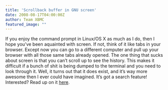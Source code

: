 ```yaml
---
title: 'Scrollback buffer in GNU screen'
date: 2008-08-17T04:00:00Z
author: Team XBMC
featured_image: ""
---
```

If you enjoy the command prompt in Linux/OS X as much as I do, then I hope you’ve been aquainted with screen. If not, think of it like tabs in your browser. Except now you can go to a different computer and pull up your browser with all those same tabs already opened. The one thing that sucks about screen is that you can’t scroll up to see the history. This makes it difficult if a bunch of shit is being dumped to the terminal and you need to look through it. Well, it turns out that it does exist, and it’s way more awesome then I ever could have imagined. It’s got a search feature! Interested? Read up on it [here](https://www.samsarin.com/blog/2007/03/11/gnu-screen-working-with-the-scrollback-buffer/).

 